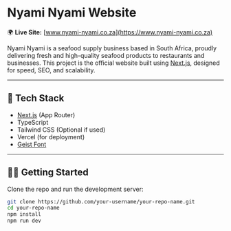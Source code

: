 # Nyami Nyami Website

🌍 **Live Site:** [www.nyami-nyami.co.za](https://www.nyami-nyami.co.za)

Nyami Nyami is a seafood supply business based in South Africa, proudly delivering fresh and high-quality seafood products to restaurants and businesses. This project is the official website built using [Next.js](https://nextjs.org), designed for speed, SEO, and scalability.

---

## 🚀 Tech Stack

- [Next.js](https://nextjs.org) (App Router)
- TypeScript
- Tailwind CSS (Optional if used)
- Vercel (for deployment)
- [Geist Font](https://vercel.com/font)

---

## 🧑‍💻 Getting Started

Clone the repo and run the development server:

```bash
git clone https://github.com/your-username/your-repo-name.git
cd your-repo-name
npm install
npm run dev
